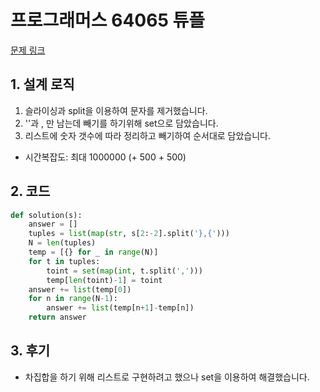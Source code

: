 # 프로그래머스 64065 튜플

[문제 링크](https://programmers.co.kr/learn/courses/30/lessons/64065)

## 1. 설계 로직

1. 슬라이싱과 split을 이용하여 문자를 제거했습니다.
2. ''과 , 만 남는데 빼기를 하기위해 set으로 담았습니다.
3.  리스트에 숫자 갯수에 따라 정리하고 빼기하여 순서대로 담았습니다.

- 시간복잡도: 최대 1000000 (+ 500 + 500)

## 2. 코드

```python
def solution(s):
    answer = []
    tuples = list(map(str, s[2:-2].split('},{')))
    N = len(tuples)
    temp = [{} for _ in range(N)]
    for t in tuples:
        toint = set(map(int, t.split(',')))
        temp[len(toint)-1] = toint
    answer += list(temp[0])
    for n in range(N-1):
        answer += list(temp[n+1]-temp[n])
    return answer
```

## 3. 후기

- 차집합을 하기 위해 리스트로 구현하려고 했으나 set을 이용하여 해결했습니다.

